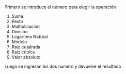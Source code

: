 Primero se introduce el número para elegir la operación
1. Suma
2. Resta
3. Multiplicación
4. División
5. Logaritmo Natural
6. Módulo
7. Raiz cuadrada
8. Raíz cúbica
9. Valor absoluto

Luego se ingresan los dos numero y devuelve el resultado
